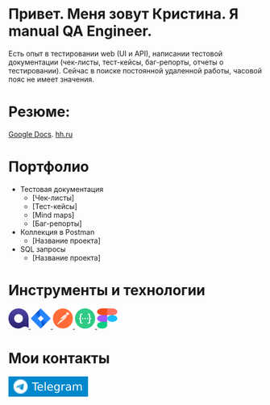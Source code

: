 # Привет. Меня зовут Кристина. Я manual QA Engineer.

Есть опыт в тестировании web (UI и API), написании тестовой документации (чек-листы, тест-кейсы, баг-репорты, отчеты о тестировании).
Сейчас в поиске постоянной удаленной работы, часовой пояс не имеет значения.

# Резюме:
[Google Docs](https://docs.google.com/document/d/1iEGoq4snyo5ZleCn_YCmDfjfaldXMw6QYJFyBJNbwsM/edit?usp=sharing).
[hh.ru](https://irkutsk.hh.ru/resume/5ce63c34ff0cc872590039ed1f375738504a61)

# Портфолио
- Тестовая документация
   + [Чек-листы]
   + [Тест-кейсы]
   + [Mind maps]
   + [Баг-репорты]
- Коллекция в Postman
   + [Название проекта]
- SQL запросы
   + [Название проекта]

# Инструменты и технологии

<p align="left">
<a href="https://qase.io/">
<img src="https://github.com/ChristinaQA/ChristinaQA/blob/main/icons/Qase.io.png" alt="Qase.io" width="40" height="40" />
</a>
<a href="https://www.atlassian.com/software/jira">
<img src="https://github.com/ChristinaQA/ChristinaQA/blob/main/icons/Jira.png" alt="Jira" width="40" height="40" />
</a>  
<a href="https://www.postman.com/">
<img src="https://github.com/ChristinaQA/ChristinaQA/blob/main/icons/Postman.png" alt="Qase.io" width="40" height="40" />
</a>
<a href="https://swagger.io/">
<img src="https://github.com/ChristinaQA/ChristinaQA/blob/main/icons/swagger.png" alt="Swagger" width="40" height="40" />
</a>
<a href="https://figma.com">
<img src="https://github.com/ChristinaQA/ChristinaQA/blob/main/icons/Figma.svg" alt="Figma" width="40" height="40" /> 
</a>
</p>

# Мои контакты
[![Telegram Badge](https://github.com/ChristinaQA/ChristinaQA/blob/main/icons/telegram.svg)](https://t.me/olejnik_kris)
